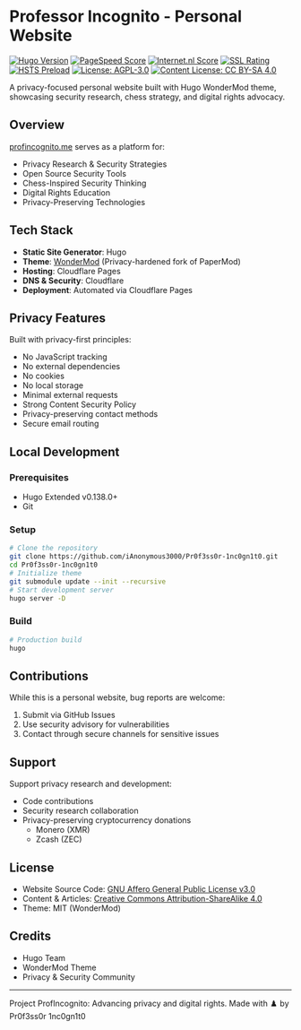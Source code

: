 # Professor Incognito - Personal Website
[![Hugo Version](https://img.shields.io/badge/Hugo-0.138.0-blue?style=flat-square&logo=hugo)](https://gohugo.io/)
[![PageSpeed Score](https://img.shields.io/badge/PageSpeed-100%25-brightgreen?style=flat-square&logo=googlechrome)](https://pagespeed.web.dev/analysis/https-profincognito-me/l3b9r03hj6)
[![Internet.nl Score](https://img.shields.io/badge/internet.nl-97%25-brightgreen?style=flat-square)](https://internet.nl/site/profincognito.me/)
[![SSL Rating](https://img.shields.io/badge/SSL%20Rating-A+-brightgreen?style=flat-square)](https://www.ssllabs.com/ssltest/analyze.html?d=profincognito.me)
[![HSTS Preload](https://img.shields.io/badge/HSTS-Preloaded-brightgreen?style=flat-square)](https://hstspreload.org/?domain=profincognito.me)
[![License: AGPL-3.0](https://img.shields.io/badge/License-AGPL%20v3-blue.svg?style=flat-square)](https://www.gnu.org/licenses/agpl-3.0)
[![Content License: CC BY-SA 4.0](https://img.shields.io/badge/Content-CC%20BY--SA%204.0-lightgrey.svg?style=flat-square)](https://creativecommons.org/licenses/by-sa/4.0/)

A privacy-focused personal website built with Hugo WonderMod theme, showcasing security research, chess strategy, and digital rights advocacy.

## Overview

[profincognito.me](https://profincognito.me) serves as a platform for:
- Privacy Research & Security Strategies
- Open Source Security Tools
- Chess-Inspired Security Thinking
- Digital Rights Education
- Privacy-Preserving Technologies

## Tech Stack

- **Static Site Generator**: Hugo
- **Theme**: [WonderMod](https://github.com/Wonderfall/hugo-WonderMod) (Privacy-hardened fork of PaperMod)
- **Hosting**: Cloudflare Pages
- **DNS & Security**: Cloudflare
- **Deployment**: Automated via Cloudflare Pages

## Privacy Features

Built with privacy-first principles:
- No JavaScript tracking
- No external dependencies
- No cookies
- No local storage
- Minimal external requests
- Strong Content Security Policy
- Privacy-preserving contact methods
- Secure email routing

## Local Development

### Prerequisites
- Hugo Extended v0.138.0+
- Git

### Setup
```bash
# Clone the repository
git clone https://github.com/iAnonymous3000/Pr0f3ss0r-1nc0gn1t0.git
cd Pr0f3ss0r-1nc0gn1t0
# Initialize theme
git submodule update --init --recursive
# Start development server
hugo server -D
```

### Build
```bash
# Production build
hugo
```

## Contributions

While this is a personal website, bug reports are welcome:
1. Submit via GitHub Issues
2. Use security advisory for vulnerabilities
3. Contact through secure channels for sensitive issues

## Support

Support privacy research and development:
- Code contributions
- Security research collaboration
- Privacy-preserving cryptocurrency donations
  - Monero (XMR)
  - Zcash (ZEC)

## License

- Website Source Code: [GNU Affero General Public License v3.0](LICENSE)
- Content & Articles: [Creative Commons Attribution-ShareAlike 4.0](https://creativecommons.org/licenses/by-sa/4.0/)
- Theme: MIT (WonderMod)

## Credits

- Hugo Team
- WonderMod Theme
- Privacy & Security Community

---
Project ProfIncognito: Advancing privacy and digital rights.
Made with ♟️ by Pr0f3ss0r 1nc0gn1t0
